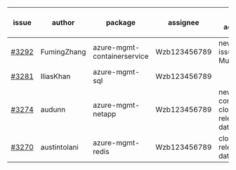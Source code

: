 | issue | author | package | assignee | bot advice | created date of issue | target release date | date from target |
| ------ | ------ | ------ | ------ | ------ | ------ | ------ | :-----: |
| [#3292](https://github.com/Azure/sdk-release-request/issues/3292) | FumingZhang | azure-mgmt-containerservice | Wzb123456789 | new issue. MultiAPI | 10-25 | 11-25 |  |
| [#3281](https://github.com/Azure/sdk-release-request/issues/3281) | IliasKhan | azure-mgmt-sql | Wzb123456789 |  | 10-19 | 11-25 |  |
| [#3274](https://github.com/Azure/sdk-release-request/issues/3274) | audunn | azure-mgmt-netapp | Wzb123456789 | new comment. close to release date.  | 10-13 | 10-28 | 2 |
| [#3270](https://github.com/Azure/sdk-release-request/issues/3270) | austintolani | azure-mgmt-redis | Wzb123456789 | close to release date.  | 10-12 | 10-28 | 2 |
